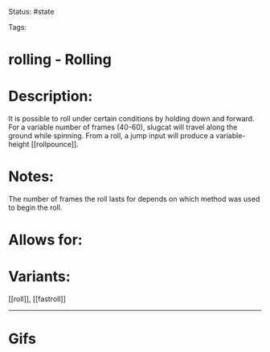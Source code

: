 Status: #state

Tags: 

# rolling - Rolling

# Description:
It is possible to roll under certain conditions by holding down and forward. For a variable number of frames (40-60), slugcat will travel along the ground while spinning. From a roll, a jump input will produce a variable-height [[rollpounce]].

# Notes:
The number of frames the roll lasts for depends on which method was used to begin the roll.

# Allows for:


# Variants:
[[roll]], [[fastroll]]

___
# Gifs
